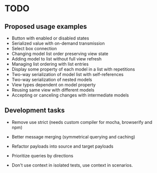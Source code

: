 # TODO


## Proposed usage examples

* Button with enabled or disabled states
* Serialized value with on-demand transmission
* Select box connection
* Changing model list order preserving view state
* Adding model to list without full view refresh
* Managing list ordering with list entries
* Display some property of each model in a list with repetitions
* Two-way serialization of model list with self-references
* Two-way serialization of nested models
* View types dependent on model property
* Reusing same view with different models
* Accepting or canceling changes with intermediate models


## Development tasks

* Remove use strict (needs custom compiler for mocha, browserify and npm)

* Better message merging (symmetrical querying and caching)

* Refactor payloads into source and target payloads

* Prioritize queries by directions

* Don't use context in isolated tests, use context in scenarios.
